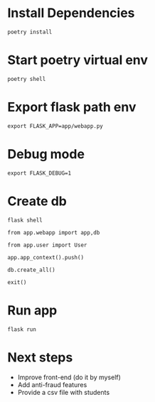 
# Install Dependencies
`poetry install`
# Start poetry virtual env
`poetry shell`
# Export flask path env
`export FLASK_APP=app/webapp.py`
# Debug mode
`export FLASK_DEBUG=1`
# Create db

`flask shell`

`from app.webapp import app,db`

`from app.user import User`

`app.app_context().push()`

`db.create_all()`

`exit()`
# Run app
`flask run`
# Next steps
- Improve front-end (do it by myself)
- Add anti-fraud features
- Provide a csv file with students